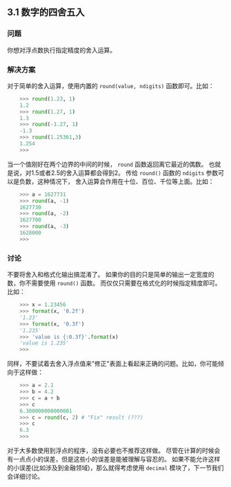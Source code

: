 ## 3.1 数字的四舍五入 ##
### 问题 ###
你想对浮点数执行指定精度的舍入运算。
### 解决方案 ###
对于简单的舍入运算，使用内置的 ``round(value, ndigits)`` 函数即可。比如：
```python
    >>> round(1.23, 1)
    1.2
    >>> round(1.27, 1)
    1.3
    >>> round(-1.27, 1)
    -1.3
    >>> round(1.25361,3)
    1.254
    >>>

```
当一个值刚好在两个边界的中间的时候， ``round`` 函数返回离它最近的偶数。
也就是说，对1.5或者2.5的舍入运算都会得到2。
传给 ``round()`` 函数的 ``ndigits`` 参数可以是负数，这种情况下，
舍入运算会作用在十位、百位、千位等上面。比如：
```python
    >>> a = 1627731
    >>> round(a, -1)
    1627730
    >>> round(a, -2)
    1627700
    >>> round(a, -3)
    1628000
    >>>

```
### 讨论 ###
不要将舍入和格式化输出搞混淆了。
如果你的目的只是简单的输出一定宽度的数，你不需要使用 ``round()`` 函数。
而仅仅只需要在格式化的时候指定精度即可。比如：
```python
    >>> x = 1.23456
    >>> format(x, '0.2f')
    '1.23'
    >>> format(x, '0.3f')
    '1.235'
    >>> 'value is {:0.3f}'.format(x)
    'value is 1.235'
    >>>

```
同样，不要试着去舍入浮点值来"修正"表面上看起来正确的问题。比如，你可能倾向于这样做：
```python
    >>> a = 2.1
    >>> b = 4.2
    >>> c = a + b
    >>> c
    6.300000000000001
    >>> c = round(c, 2) # "Fix" result (???)
    >>> c
    6.3
    >>>

```
对于大多数使用到浮点的程序，没有必要也不推荐这样做。
尽管在计算的时候会有一点点小的误差，但是这些小的误差是能被理解与容忍的。
如果不能允许这样的小误差(比如涉及到金融领域)，那么就得考虑使用 ``decimal`` 模块了，下一节我们会详细讨论。
